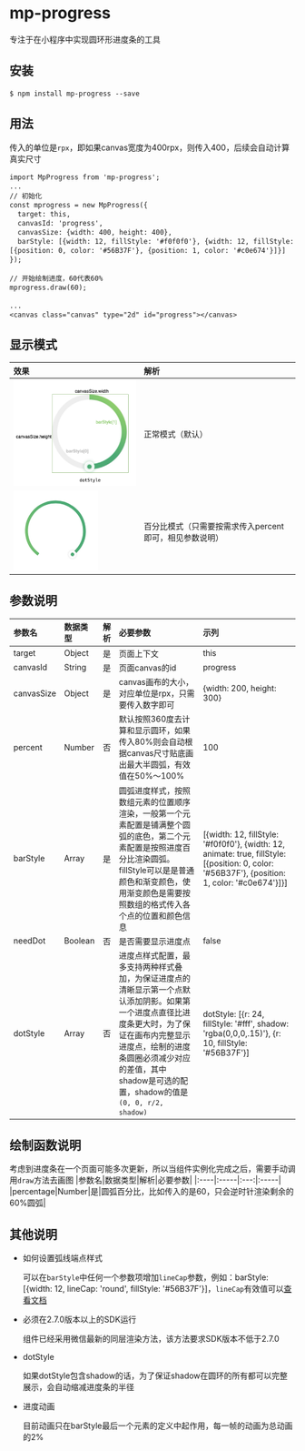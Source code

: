 # mp-progress
专注于在小程序中实现圆环形进度条的工具

## 安装
```
$ npm install mp-progress --save
```

## 用法

传入的单位是`rpx`，即如果canvas宽度为400rpx，则传入400，后续会自动计算真实尺寸
```
import MpProgress from 'mp-progress';
...
// 初始化
const mprogress = new MpProgress({
  target: this,
  canvasId: 'progress',
  canvasSize: {width: 400, height: 400},
  barStyle: [{width: 12, fillStyle: '#f0f0f0'}, {width: 12, fillStyle: [{position: 0, color: '#56B37F'}, {position: 1, color: '#c0e674'}]}]
});

// 开始绘制进度，60代表60%
mprogress.draw(60);

...
<canvas class="canvas" type="2d" id="progress"></canvas>
```
## 显示模式

|效果|解析|
|:----|:-----|
|![正常模式](/assets/images/params.png)|正常模式（默认）|
|![百分比模式](/assets/images/percent.png)|百分比模式（只需要按需求传入percent即可，相见参数说明）|

## 参数说明

|参数名|数据类型|解析|必要参数|示列|
|:----|:-----|:---:|:-----|:-----|
|target|Object|是|页面上下文|this|
|canvasId|String|是|页面canvas的id|progress|
|canvasSize|Object|是|canvas画布的大小，对应单位是rpx，只需要传入数字即可|{width: 200, height: 300}|
|percent|Number|否|默认按照360度去计算和显示圆环，如果传入80%则会自动根据canvas尺寸贴底画出最大半圆弧，有效值在50%～100%|100|
|barStyle|Array|是|圆弧进度样式，按照数组元素的位置顺序渲染，一般第一个元素配置是铺满整个圆弧的底色，第二个元素配置是按照进度百分比渲染圆弧。fillStyle可以是是普通颜色和渐变颜色，使用渐变颜色是需要按照数组的格式传入各个点的位置和颜色信息|[{width: 12, fillStyle: '#f0f0f0'}, {width: 12, animate: true, fillStyle: [{position: 0, color: '#56B37F'}, {position: 1, color: '#c0e674'}]}]|
|needDot|Boolean|否|是否需要显示进度点|false|
|dotStyle|Array|否|进度点样式配置，最多支持两种样式叠加，为保证进度点的清晰显示第一个点默认添加阴影。如果第一个进度点直径比进度条更大时，为了保证在画布内完整显示进度点，绘制的进度条圆圈必须减少对应的差值，其中shadow是可选的配置，shadow的值是`(0, 0, r/2, shadow)`|dotStyle: [{r: 24, fillStyle: '#fff', shadow: 'rgba(0,0,0,.15)'}, {r: 10, fillStyle: '#56B37F'}]|

## 绘制函数说明

考虑到进度条在一个页面可能多次更新，所以当组件实例化完成之后，需要手动调用`draw`方法去画图
|参数名|数据类型|解析|必要参数|
|:----|:-----|:---:|:-----|
|percentage|Number|是|圆弧百分比，比如传入的是60，只会逆时针渲染剩余的60%圆弧|

## 其他说明

- 如何设置弧线端点样式

  可以在`barStyle`中任何一个参数项增加`lineCap`参数，例如：barStyle: [{width: 12, lineCap: 'round', fillStyle: '#56B37F'}]，`lineCap`有效值可以[查看文档](https://developers.weixin.qq.com/miniprogram/dev/api/canvas/CanvasContext.setLineCap.html)

- 必须在2.7.0版本以上的SDK运行

  组件已经采用微信最新的同层渲染方法，该方法要求SDK版本不低于2.7.0

- dotStyle

  如果dotStyle包含shadow的话，为了保证shadow在圆环的所有都可以完整展示，会自动缩减进度条的半径

- 进度动画

  目前动画只在barStyle最后一个元素的定义中起作用，每一帧的动画为总动画的2%